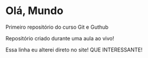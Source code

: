 # Olá, Mundo
 Primeiro repositório do curso Git e Guthub

 
 Repositório criado durante uma aula ao vivo!
 
 Essa linha eu alterei direto no site! QUE INTERESSANTE!
